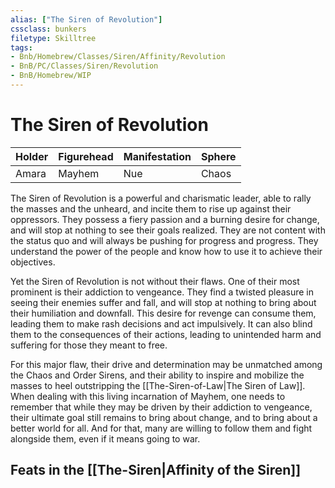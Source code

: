 ```yaml
---
alias: ["The Siren of Revolution"]
cssclass: bunkers
filetype: Skilltree 
tags:
- Bnb/Homebrew/Classes/Siren/Affinity/Revolution
- BnB/PC/Classes/Siren/Revolution
- BnB/Homebrew/WIP
---
```


# The Siren of Revolution

| Holder    | Figurehead | Manifestation | Sphere  |
| --- | ---------- | ------------- | ------- |
| Amara    | Mayhem       | Nue       | Chaos |


The Siren of Revolution is a powerful and charismatic leader, able to rally the masses  and the unheard, and incite them to rise up against their oppressors. They possess a fiery passion and a burning desire for change, and will stop at nothing to see their goals realized. They are not content with the status quo and will always be pushing for progress and progress. They understand the power of the people and know how to use it to achieve their objectives.

Yet the Siren of Revolution is not without their flaws. One of their most prominent is their addiction to vengeance. They find a twisted pleasure in seeing their enemies suffer and fall, and will stop at nothing to bring about their humiliation and downfall. This desire for revenge can consume them, leading them to make rash decisions and act impulsively. It can also blind them to the consequences of their actions, leading to unintended harm and suffering for those they meant to free.

For this major flaw, their drive and determination may be unmatched among the Chaos and Order Sirens, and their ability to inspire and mobilize the masses to heel outstripping the [[The-Siren-of-Law|The Siren of Law]]. When dealing with this living incarnation of Mayhem, one needs to remember that while they may be driven by their addiction to vengeance, their ultimate goal still remains to bring about change, and to bring about a better world for all. And for that, many are willing to follow them and fight alongside them, even if it means going to war.


## Feats in the [[The-Siren|Affinity of the Siren]]